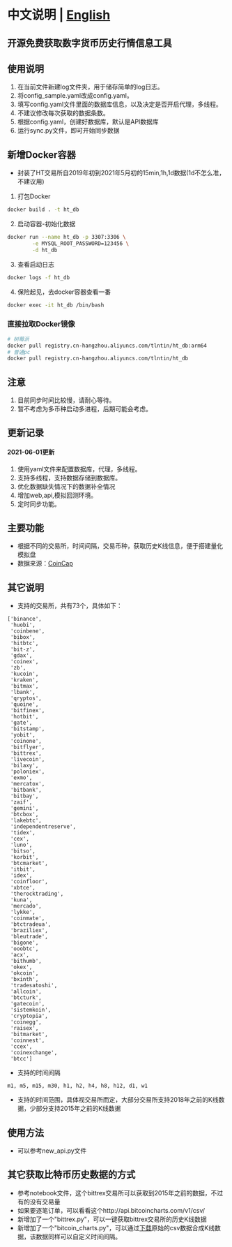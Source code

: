 # 中文说明 | [English](README_en.md)
## 开源免费获取数字货币历史行情信息工具

## 使用说明
1. 在当前文件新建log文件夹，用于储存简单的log日志。
2. 将config_sample.yaml改成config.yaml。
3. 填写config.yaml文件里面的数据库信息，以及决定是否开启代理，多线程。
4. 不建议修改每次获取的数据条数。
5. 根据config.yaml，创建好数据库，默认是API数据库
6. 运行sync.py文件，即可开始同步数据

## 新增Docker容器
- 封装了HT交易所自2019年初到2021年5月初的15min,1h,1d数据(1d不怎么准，不建议用)
1. 打包Docker
```bash
docker build . -t ht_db
```
2. 启动容器-初始化数据
```bash
docker run --name ht_db -p 3307:3306 \
        -e MYSQL_ROOT_PASSWORD=123456 \
        -d ht_db
```
3. 查看启动日志
```bash
docker logs -f ht_db
```
4. 保险起见，去docker容器查看一番
```bash
docker exec -it ht_db /bin/bash
```
### 直接拉取Docker镜像
```bash
# 树莓派
docker pull registry.cn-hangzhou.aliyuncs.com/tlntin/ht_db:arm64
# 普通pc
docker pull registry.cn-hangzhou.aliyuncs.com/tlntin/ht_db
```

## 注意
1. 目前同步时间比较慢，请耐心等待。
2. 暂不考虑为多币种启动多进程，后期可能会考虑。

## 更新记录
#### 2021-06-01更新
1. 使用yaml文件来配置数据库，代理，多线程。
2. 支持多线程，支持数据存储到数据库。
3. 优化数据缺失情况下的数据补全情况
4. 增加web,api,模拟回测环境。
5. 定时同步功能。

## 主要功能

- 根据不同的交易所，时间间隔，交易币种，获取历史K线信息，便于搭建量化模拟盘
- 数据来源：[CoinCap](https://docs.coincap.io/?version=latest#51da64d7-b83b-4fac-824f-3f06b6c8d944)

## 其它说明

- 支持的交易所，共有73个，具体如下：

```shell
['binance',
 'huobi',
 'coinbene',
 'bibox',
 'hitbtc',
 'bit-z',
 'gdax',
 'coinex',
 'zb',
 'kucoin',
 'kraken',
 'bitmax',
 'lbank',
 'qryptos',
 'quoine',
 'bitfinex',
 'hotbit',
 'gate',
 'bitstamp',
 'yobit',
 'coinone',
 'bitflyer',
 'bittrex',
 'livecoin',
 'bilaxy',
 'poloniex',
 'exmo',
 'mercatox',
 'bitbank',
 'bitbay',
 'zaif',
 'gemini',
 'btcbox',
 'lakebtc',
 'independentreserve',
 'tidex',
 'cex',
 'luno',
 'bitso',
 'korbit',
 'btcmarket',
 'itbit',
 'idex',
 'coinfloor',
 'xbtce',
 'therocktrading',
 'kuna',
 'mercado',
 'lykke',
 'coinmate',
 'btctradeua',
 'braziliex',
 'bleutrade',
 'bigone',
 'ooobtc',
 'acx',
 'bithumb',
 'okex',
 'okcoin',
 'bxinth',
 'tradesatoshi',
 'allcoin',
 'btcturk',
 'gatecoin',
 'sistemkoin',
 'cryptopia',
 'coinegg',
 'raisex',
 'bitmarket',
 'coinnest',
 'ccex',
 'coinexchange',
 'btcc']
```

- 支持的时间间隔

```shell
m1, m5, m15, m30, h1, h2, h4, h8, h12, d1, w1
```

- 支持的时间范围，具体视交易所而定，大部分交易所支持2018年之前的K线数据，少部分支持2015年之前的K线数据

## 使用方法

- 可以参考new_api.py文件

## 其它获取比特币历史数据的方式

- 参考notebook文件，这个bittrex交易所可以获取到2015年之前的数据，不过有的没有交易量
- 如果要逐笔订单，可以看看这个http://api.bitcoincharts.com/v1/csv/
- 新增加了一个"bittrex.py"，可以一键获取bittrex交易所的历史K线数据
- 新增加了一个"bitcoin_charts.py"，可以通过[下载](http://api.bitcoincharts.com/v1/csv/)原始的csv数据合成K线数据，该数据同样可以自定义时间间隔。
